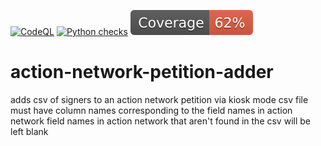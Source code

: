 [![CodeQL](https://github.com/MaineDSA/action-network-petition-adder/actions/workflows/github-code-scanning/codeql/badge.svg)](https://github.com/MaineDSA/action-network-petition-adder/actions/workflows/github-code-scanning/codeql)
[![Python checks](https://github.com/MaineDSA/action-network-petition-adder/actions/workflows/python-checks.yml/badge.svg)](https://github.com/MaineDSA/action-network-petition-adder/actions/workflows/python-checks.yml)
[![Coverage badge](https://raw.githubusercontent.com/MaineDSA/action-network-petition-adder/python-coverage-comment-action-data/badge.svg)](https://htmlpreview.github.io/?https://github.com/MaineDSA/action-network-petition-adder/blob/python-coverage-comment-action-data/htmlcov/index.html)

# action-network-petition-adder
adds csv of signers to an action network petition via kiosk mode
csv file must have column names corresponding to the field names in action network
field names in action network that aren't found in the csv will be left blank
